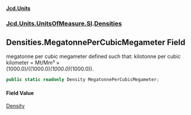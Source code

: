 #### [Jcd.Units](index.md 'index')
### [Jcd.Units.UnitsOfMeasure.SI](Jcd.Units.UnitsOfMeasure.SI.md 'Jcd.Units.UnitsOfMeasure.SI').[Densities](Densities.md 'Jcd.Units.UnitsOfMeasure.SI.Densities')

## Densities.MegatonnePerCubicMegameter Field

megatonne per cubic megameter defined such that: kilotonne per cubic kilometer = Mt/Mm³ ×  
(1000.0)/((1000.0)*(1000.0)*(1000.0)).

```csharp
public static readonly Density MegatonnePerCubicMegameter;
```

#### Field Value
[Density](Density.md 'Jcd.Units.UnitTypes.Density')